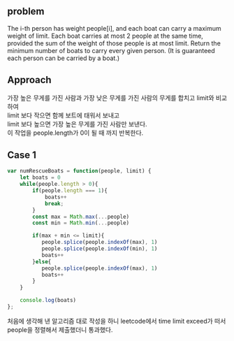 ## problem
The i-th person has weight people[i], and each boat can carry a maximum weight of limit.
Each boat carries at most 2 people at the same time, provided the sum of the weight of those people is at most limit.
Return the minimum number of boats to carry every given person.  (It is guaranteed each person can be carried by a boat.)

## Approach
가장 높은 무게를 가진 사람과 가장 낮은 무게를 가진 사람의 무게를 합치고
limit와 비교하여  
limit 보다 작으면 함께 보트에 태워서 보내고  
limit 보다 높으면 가장 높은 무게를 가진 사람만 보낸다.  
이 작업을 people.length가 0이 될 때 까지 반복한다.

## Case 1

```javascript
var numRescueBoats = function(people, limit) {
    let boats = 0
    while(people.length > 0){
        if(people.length === 1){
            boats++
            break;
        }
        const max = Math.max(...people)
        const min = Math.min(...people)

        if(max + min <= limit){
           people.splice(people.indexOf(max), 1) 
           people.splice(people.indexOf(min), 1) 
           boats++
        }else{
           people.splice(people.indexOf(max), 1) 
           boats++
        }
    }

    console.log(boats)
};

```
처음에 생각해 낸 알고리즘 대로 작성을 하니 leetcode에서 time limit exceed가 떠서
people을 정렬해서 제출했더니 통과했다.

